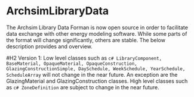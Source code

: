 # ArchsimLibraryData

The Archsim Library Data Forman is now open source in order to facilitate data exchange with other energy modeling software.
While some parts of the format will change significantly, others are stable. The below description provides and overview.

#H2 Version 1:
Low level classes such as 
```c# LibraryComponent, BaseMaterial, OpaqueMaterial, OpaqueConstruction, GlazingConstructionSimple, DaySchedule, WeekSchedule, YearSchedule, ScheduleArray```
 will not change in the near future. An exception are the GlazingMaterial and GlazingConstruction classes.
High level classes such as 
```c# ZoneDefinition```
are subject to change in the near future.
